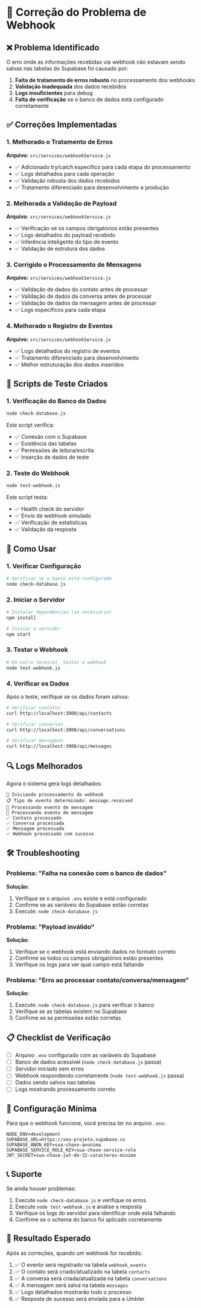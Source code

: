# 🔧 Correção do Problema de Webhook

## ❌ Problema Identificado

O erro onde as informações recebidas via webhook não estavam sendo salvas nas tabelas do Supabase foi causado por:

1. **Falta de tratamento de erros robusto** no processamento dos webhooks
2. **Validação inadequada** dos dados recebidos
3. **Logs insuficientes** para debug
4. **Falta de verificação** se o banco de dados está configurado corretamente

## ✅ Correções Implementadas

### 1. Melhorado o Tratamento de Erros

**Arquivo:** `src/services/webhookService.js`

- ✅ Adicionado try/catch específico para cada etapa do processamento
- ✅ Logs detalhados para cada operação
- ✅ Validação robusta dos dados recebidos
- ✅ Tratamento diferenciado para desenvolvimento e produção

### 2. Melhorada a Validação de Payload

**Arquivo:** `src/services/webhookService.js`

- ✅ Verificação se os campos obrigatórios estão presentes
- ✅ Logs detalhados do payload recebido
- ✅ Inferência inteligente do tipo de evento
- ✅ Validação de estrutura dos dados

### 3. Corrigido o Processamento de Mensagens

**Arquivo:** `src/services/webhookService.js`

- ✅ Validação de dados do contato antes de processar
- ✅ Validação de dados da conversa antes de processar
- ✅ Validação de dados da mensagem antes de processar
- ✅ Logs específicos para cada etapa

### 4. Melhorado o Registro de Eventos

**Arquivo:** `src/services/webhookService.js`

- ✅ Logs detalhados do registro de eventos
- ✅ Tratamento diferenciado para desenvolvimento
- ✅ Melhor estruturação dos dados inseridos

## 🧪 Scripts de Teste Criados

### 1. Verificação do Banco de Dados
```bash
node check-database.js
```

Este script verifica:
- ✅ Conexão com o Supabase
- ✅ Existência das tabelas
- ✅ Permissões de leitura/escrita
- ✅ Inserção de dados de teste

### 2. Teste do Webhook
```bash
node test-webhook.js
```

Este script testa:
- ✅ Health check do servidor
- ✅ Envio de webhook simulado
- ✅ Verificação de estatísticas
- ✅ Validação da resposta

## 🚀 Como Usar

### 1. Verificar Configuração
```bash
# Verificar se o banco está configurado
node check-database.js
```

### 2. Iniciar o Servidor
```bash
# Instalar dependências (se necessário)
npm install

# Iniciar o servidor
npm start
```

### 3. Testar o Webhook
```bash
# Em outro terminal, testar o webhook
node test-webhook.js
```

### 4. Verificar os Dados
Após o teste, verifique se os dados foram salvos:

```bash
# Verificar contatos
curl http://localhost:3000/api/contacts

# Verificar conversas
curl http://localhost:3000/api/conversations

# Verificar mensagens
curl http://localhost:3000/api/messages
```

## 🔍 Logs Melhorados

Agora o sistema gera logs detalhados:

```
🔄 Iniciando processamento do webhook
📋 Tipo de evento determinado: message.received
💬 Processando evento de mensagem
🔄 Processando evento de mensagem
✅ Contato processado
✅ Conversa processada
✅ Mensagem processada
✅ Webhook processado com sucesso
```

## 🛠️ Troubleshooting

### Problema: "Falha na conexão com o banco de dados"

**Solução:**
1. Verifique se o arquivo `.env` existe e está configurado
2. Confirme se as variáveis do Supabase estão corretas
3. Execute: `node check-database.js`

### Problema: "Payload inválido"

**Solução:**
1. Verifique se o webhook está enviando dados no formato correto
2. Confirme se todos os campos obrigatórios estão presentes
3. Verifique os logs para ver qual campo está faltando

### Problema: "Erro ao processar contato/conversa/mensagem"

**Solução:**
1. Execute: `node check-database.js` para verificar o banco
2. Verifique se as tabelas existem no Supabase
3. Confirme se as permissões estão corretas

## 📋 Checklist de Verificação

- [ ] Arquivo `.env` configurado com as variáveis do Supabase
- [ ] Banco de dados acessível (`node check-database.js` passa)
- [ ] Servidor iniciado sem erros
- [ ] Webhook respondendo corretamente (`node test-webhook.js` passa)
- [ ] Dados sendo salvos nas tabelas
- [ ] Logs mostrando processamento correto

## 🔧 Configuração Mínima

Para que o webhook funcione, você precisa ter no arquivo `.env`:

```env
NODE_ENV=development
SUPABASE_URL=https://seu-projeto.supabase.co
SUPABASE_ANON_KEY=sua-chave-anonima
SUPABASE_SERVICE_ROLE_KEY=sua-chave-service-role
JWT_SECRET=sua-chave-jwt-de-32-caracteres-minimo
```

## 📞 Suporte

Se ainda houver problemas:

1. Execute `node check-database.js` e verifique os erros
2. Execute `node test-webhook.js` e analise a resposta
3. Verifique os logs do servidor para identificar onde está falhando
4. Confirme se o schema do banco foi aplicado corretamente

## 🎯 Resultado Esperado

Após as correções, quando um webhook for recebido:

1. ✅ O evento será registrado na tabela `webhook_events`
2. ✅ O contato será criado/atualizado na tabela `contacts`
3. ✅ A conversa será criada/atualizada na tabela `conversations`
4. ✅ A mensagem será salva na tabela `messages`
5. ✅ Logs detalhados mostrarão todo o processo
6. ✅ Resposta de sucesso será enviada para a Umbler